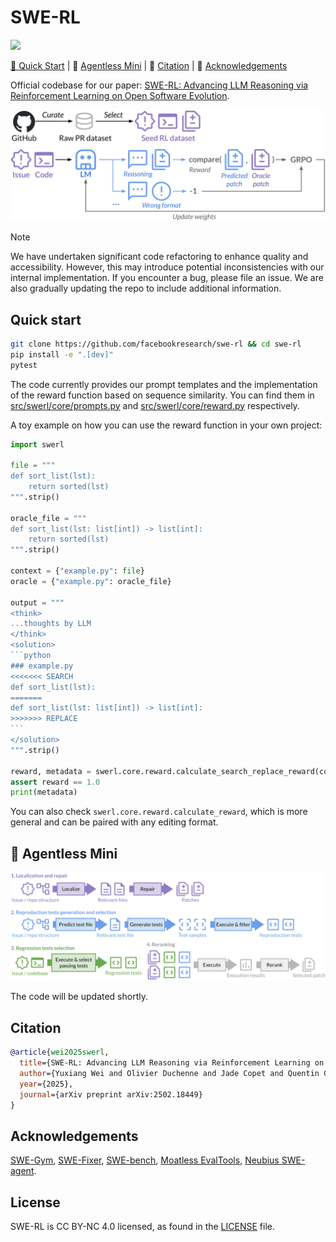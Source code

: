 # SWE-RL

<p align="left">
    <a href="https://arxiv.org/abs/2502.18449"><img src="https://img.shields.io/badge/arXiv-2502.18449-b31b1b.svg?style=for-the-badge">
</p>

<p align="left">
    🚀&nbsp;<a href="#-quick-start">Quick Start</a>
    | 🐣&nbsp;<a href="#-agentless-mini">Agentless Mini</a>
    | 📝&nbsp;<a href="#-citation">Citation</a>
    | 🙏&nbsp;<a href="#-acknowledgements">Acknowledgements</a>
</p>


Official codebase for our paper: [SWE-RL: Advancing LLM Reasoning via Reinforcement Learning on Open Software Evolution](https://arxiv.org/abs/2502.18449).

![Overview of SWE-RL](assets/swerl-overview.svg)

> [!NOTE]
> We have undertaken significant code refactoring to enhance quality and accessibility. However, this may introduce potential inconsistencies with our internal implementation. If you encounter a bug, please file an issue. We are also gradually updating the repo to include additional information.


## Quick start

```bash
git clone https://github.com/facebookresearch/swe-rl && cd swe-rl
pip install -e ".[dev]"
pytest
```

The code currently provides our prompt templates and the implementation of the reward function based on sequence similarity.
You can find them in [src/swerl/core/prompts.py](src/swerl/core/prompts.py) and [src/swerl/core/reward.py](src/swerl/core/reward.py) respectively.

A toy example on how you can use the reward function in your own project:

``````python
import swerl

file = """
def sort_list(lst):
    return sorted(lst)
""".strip()

oracle_file = """
def sort_list(lst: list[int]) -> list[int]:
    return sorted(lst)
""".strip()

context = {"example.py": file}
oracle = {"example.py": oracle_file}

output = """
<think>
...thoughts by LLM
</think>
<solution>
```python
### example.py
<<<<<<< SEARCH
def sort_list(lst):
=======
def sort_list(lst: list[int]) -> list[int]:
>>>>>>> REPLACE
```
</solution>
""".strip()

reward, metadata = swerl.core.reward.calculate_search_replace_reward(context, oracle, output)
assert reward == 1.0
print(metadata)
``````

You can also check `swerl.core.reward.calculate_reward`, which is more general and can be paired with any editing format.

## 🐣 Agentless Mini

![Agentless Mini](assets/agentless-mini.svg)

The code will be updated shortly.

## Citation

```bibtex
@article{wei2025swerl,
  title={SWE-RL: Advancing LLM Reasoning via Reinforcement Learning on Open Software Evolution}, 
  author={Yuxiang Wei and Olivier Duchenne and Jade Copet and Quentin Carbonneaux and Lingming Zhang and Daniel Fried and Gabriel Synnaeve and Rishabh Singh and Sida I. Wang},
  year={2025},
  journal={arXiv preprint arXiv:2502.18449}
}
```

## Acknowledgements

[SWE-Gym](https://github.com/SWE-Gym/SWE-Gym),
[SWE-Fixer](https://github.com/InternLM/SWE-Fixer),
[SWE-bench](https://github.com/SWE-bench/SWE-bench),
[Moatless EvalTools](https://eval.moatless.ai/),
[Neubius SWE-agent](https://nebius.com/blog/posts/training-and-search-for-software-engineering-agents).

## License

SWE-RL is CC BY-NC 4.0 licensed, as found in the [LICENSE](LICENSE) file.
